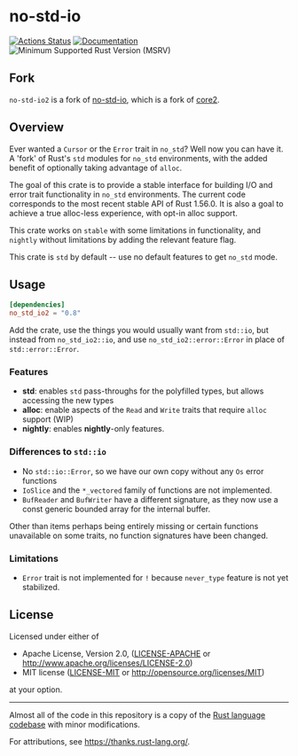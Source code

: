 # no-std-io

[![Actions Status](https://github.com/wcampbell0x2a/no-std-io2/workflows/CI/badge.svg)](https://github.com/wcampbell0x2a/no-std-io2/actions)
[![Documentation](https://docs.rs/no_std_io2/badge.svg)](https://docs.rs/no_std_io2/latest/no_std_io2)
![Minimum Supported Rust Version (MSRV)](https://img.shields.io/badge/rust-v1.56.0+-purple)

## Fork

`no-std-io2` is a fork of [no-std-io](https://github.com/no-std-io/no-std-io), which is a fork of [core2](https://github.com/technocreatives/core2).

## Overview

Ever wanted a `Cursor` or the `Error` trait in `no_std`? Well now you can have it. A 'fork' of Rust's `std` modules for `no_std` environments, with the added benefit of optionally taking advantage of `alloc`.

The goal of this crate is to provide a stable interface for building I/O and error trait functionality in
`no_std` environments. The current code corresponds to the most recent stable API of Rust 1.56.0.
It is also a goal to achieve a true alloc-less experience, with opt-in alloc support.

This crate works on `stable` with some limitations in functionality, and `nightly` without limitations by adding
the relevant feature flag.

This crate is `std` by default -- use no default features to get `no_std` mode.

## Usage

```toml
[dependencies]
no_std_io2 = "0.8"
```

Add the crate, use the things you would usually want from `std::io`, but instead from `no_std_io2::io`, and
use `no_std_io2::error::Error` in place of `std::error::Error`.

### Features

- **std**: enables `std` pass-throughs for the polyfilled types, but allows accessing the new types
- **alloc**: enable aspects of the `Read` and `Write` traits that require `alloc` support (WIP)
- **nightly**: enables **nightly**-only features.

### Differences to `std::io`

- No `std::io::Error`, so we have our own copy without any `Os` error functions
- `IoSlice` and the `*_vectored` family of functions are not implemented.
- `BufReader` and `BufWriter` have a different signature, as they now use a const generic bounded array for the internal buffer.

Other than items perhaps being entirely missing or certain functions unavailable on some traits, no function signatures have been changed.

### Limitations

- `Error` trait is not implemented for `!` because `never_type` feature is not yet stabilized.

## License

Licensed under either of

* Apache License, Version 2.0, ([LICENSE-APACHE](LICENSE-APACHE) or http://www.apache.org/licenses/LICENSE-2.0)
* MIT license ([LICENSE-MIT](LICENSE-MIT) or http://opensource.org/licenses/MIT)

at your option.

---

Almost all of the code in this repository is a copy of the [Rust language codebase](https://github.com/rust-lang/rust) with minor modifications.

For attributions, see https://thanks.rust-lang.org/.
